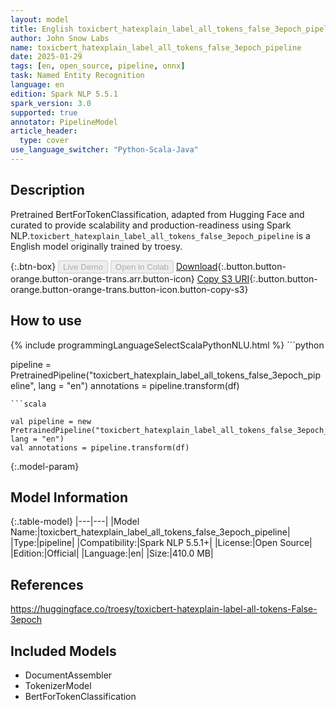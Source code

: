 ```yaml
---
layout: model
title: English toxicbert_hatexplain_label_all_tokens_false_3epoch_pipeline pipeline BertForTokenClassification from troesy
author: John Snow Labs
name: toxicbert_hatexplain_label_all_tokens_false_3epoch_pipeline
date: 2025-01-29
tags: [en, open_source, pipeline, onnx]
task: Named Entity Recognition
language: en
edition: Spark NLP 5.5.1
spark_version: 3.0
supported: true
annotator: PipelineModel
article_header:
  type: cover
use_language_switcher: "Python-Scala-Java"
---
```


## Description

Pretrained BertForTokenClassification, adapted from Hugging Face and curated to provide scalability and production-readiness using Spark NLP.`toxicbert_hatexplain_label_all_tokens_false_3epoch_pipeline` is a English model originally trained by troesy.

{:.btn-box}
<button class="button button-orange" disabled>Live Demo</button>
<button class="button button-orange" disabled>Open in Colab</button>
[Download](https://s3.amazonaws.com/auxdata.johnsnowlabs.com/public/models/toxicbert_hatexplain_label_all_tokens_false_3epoch_pipeline_en_5.5.1_3.0_1738112508027.zip){:.button.button-orange.button-orange-trans.arr.button-icon}
[Copy S3 URI](s3://auxdata.johnsnowlabs.com/public/models/toxicbert_hatexplain_label_all_tokens_false_3epoch_pipeline_en_5.5.1_3.0_1738112508027.zip){:.button.button-orange.button-orange-trans.button-icon.button-copy-s3}

## How to use



<div class="tabs-box" markdown="1">
{% include programmingLanguageSelectScalaPythonNLU.html %}
```python

pipeline = PretrainedPipeline("toxicbert_hatexplain_label_all_tokens_false_3epoch_pipeline", lang = "en")
annotations =  pipeline.transform(df)   

```
```scala

val pipeline = new PretrainedPipeline("toxicbert_hatexplain_label_all_tokens_false_3epoch_pipeline", lang = "en")
val annotations = pipeline.transform(df)

```
</div>

{:.model-param}
## Model Information

{:.table-model}
|---|---|
|Model Name:|toxicbert_hatexplain_label_all_tokens_false_3epoch_pipeline|
|Type:|pipeline|
|Compatibility:|Spark NLP 5.5.1+|
|License:|Open Source|
|Edition:|Official|
|Language:|en|
|Size:|410.0 MB|

## References

https://huggingface.co/troesy/toxicbert-hatexplain-label-all-tokens-False-3epoch

## Included Models

- DocumentAssembler
- TokenizerModel
- BertForTokenClassification